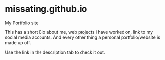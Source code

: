 # missating.github.io
My Portfolio site

This has a short Bio about me, web projects i have worked on, link to my social media accounts.
And every other thing a personal portfolio/website is made up off. 

Use the link in the description tab to check it out.
